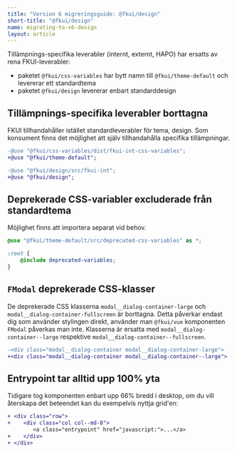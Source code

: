```yaml
---
title: "Version 6 migreringsguide: @fkui/design"
short-title: "@fkui/design"
name: migrating-to-v6-design
layout: article
---
```


Tillämpnings-specifika leverabler (internt, externt, HAPO) har ersatts av rena FKUI-leverabler:

- paketet `@fkui/css-variables` har bytt namn till `@fkui/theme-default` och levererar ett standardtema
- paketet `@fkui/design` levererar enbart standarddesign

## Tillämpnings-specifika leverabler borttagna

FKUI tillhandahåller istället standardleverabler för tema, design.
Som konsument finns det möjlighet att själv tillhandahålla specifika tillämpningar.

```diff
-@use "@fkui/css-variables/dist/fkui-int-css-variables";
+@use "@fkui/theme-default";

-@use "@fkui/design/src/fkui-int";
+@use "@fkui/design";
```

## Deprekerade CSS-variabler excluderade från standardtema

Möjlighet finns att importera separat vid behov.

```scss
@use "@fkui/theme-default/src/deprecated-css-variables" as *;

:root {
    @include deprecated-variables;
}
```

## `FModal` deprekerade CSS-klasser

De deprekerade CSS klasserna `modal__dialog-container-large` och `modal__dialog-container-fullscreen` är borttagna.
Detta påverkar endast dig som använder stylingen direkt, använder man `@fkui/vue` komponenten `FModal` påverkas man inte.
Klasserna är ersatta med `modal__dialog-container--large` respektive `modal__dialog-container--fullscreen`.

```diff
-<div class="modal__dialog-container modal__dialog-container-large">
+<div class="modal__dialog-container modal__dialog-container--large">
```

## Entrypoint tar alltid upp 100% yta

Tidigare tog komponenten enbart upp 66% bredd i desktop, om du vill återskapa det beteendet kan du exempelvis nyttja grid'en:

```diff
+ <div class="row">
+    <div class="col col--md-8">
        <a class="entrypoint" href="javascript:">...</a>
+    </div>
+ </div>
```

